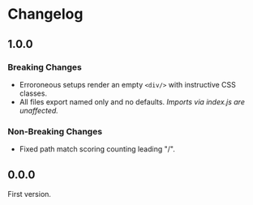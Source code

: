 # Changelog

## 1.0.0

### Breaking Changes
* Erroroneous setups render an empty `<div/>` with instructive CSS classes.
* All files export named only and no defaults. _Imports via index.js are unaffected._

### Non-Breaking Changes
* Fixed path match scoring counting leading "/".

## 0.0.0

First version.
